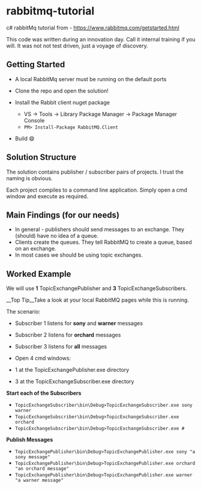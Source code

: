 # rabbitmq-tutorial
c# rabbitMq tutorial from - https://www.rabbitmq.com/getstarted.html

This code was written during an innovation day. Call it internal training if you will.
It was not not test driven, just a voyage of discovery.

## Getting Started
* A local RabbitMq server must be running on the default ports
* Clone the repo and open the solution!
* Install the Rabbit client nuget package
  * VS -> Tools -> Library Package Manager -> Package Manager Console
  *    `PM> Install-Package RabbitMQ.Client`

* Build :smile:

## Solution Structure

The solution contains publisher / subscriber pairs of projects. I trust the naming is obvious.

Each project compiles to a command line application. Simply open a cmd window and execute as required.

## Main Findings (for our needs)
* In general - publishers should send messages to an exchange. They (should) have no idea of a queue.
* Clients create the queues. They tell RabbitMQ to create a queue, based on an exchange.
* In most cases we should be using topic exchanges.

## Worked Example
 We will use __1__ TopicExchangePublisher and __3__ TopicExchangeSubscribers.

__Top Tip__Take a look at your local RabbitMQ pages while this is running.

 The scenario:
 * Subscriber 1 listens for __sony__ and __warner__ messages
 * Subscriber 2 listens for __orchard__ messages
 * Subscriber 3 listens for __all__ messages

 * Open 4 cmd windows:
  * 1 at the TopicExchangePublisher.exe directory
  * 3 at the TopicExchangeSubscriber.exe directory

 __Start each of the Subscribers__
 * `TopicExchangeSubscriber\bin\Debug>TopicExchangeSubscriber.exe sony warner`
 * `TopicExchangeSubscriber\bin\Debug>TopicExchangeSubscriber.exe orchard`
 * `TopicExchangeSubscriber\bin\Debug>TopicExchangeSubscriber.exe #`

 __Publish Messages__
 * `TopicExchangePublisher\bin\Debug>TopicExchangePublisher.exe sony "a sony message"`
 * `TopicExchangePublisher\bin\Debug>TopicExchangePublisher.exe orchard "an orchard message"`
 * `TopicExchangePublisher\bin\Debug>TopicExchangePublisher.exe warner "a warner message"`
